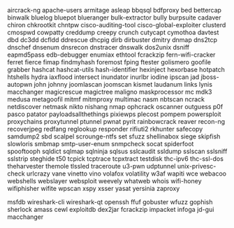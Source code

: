 aircrack-ng
apache-users
armitage
asleap
bbqsql
bdfproxy
bed
bettercap
binwalk
bluelog
bluepot
blueranger
bulk-extractor
bully
burpsuite
cadaver
chiron
chkrootkit
chntpw
cisco-auditing-tool
cisco-global-exploiter
clusterd
cmospwd
cowpatty
creddump
creepy
crunch
cutycapt
cymothoa
davtest
dbd
dc3dd
dcfldd
ddrescue
dhcpig
dirb
dirbuster
dmitry
dnmap
dns2tcp
dnschef
dnsenum
dnsrecon
dnstracer
dnswalk
dos2unix
dsniff
eapmd5pass
edb-debugger
enumiax
ethtool
fcrackzip
fern-wifi-cracker
ferret
fierce
fimap
findmyhash
foremost
fping
ftester
golismero
goofile
grabber
hashcat
hashcat-utils
hash-identifier
hexinject
hexorbase
hotpatch
htshells
hydra
iaxflood
intersect
inundator
inurlbr
iodine
ipscan
jad
jboss-autopwn
john
johnny
joomlascan
joomscan
kismet
laudanum
links
lynis
macchanger
magicrescue
magictree
maligno
maskprocessor
mc
mdk3
medusa
metagoofil
mitmf
mitmproxy
multimac
nasm
nbtscan
ncrack
netdiscover
netmask
nikto
nishang
nmap
ophcrack
oscanner
outguess
p0f
pasco
patator
payloadsallthethings
pixiewps
plecost
pompem
powersploit
proxychains
proxytunnel
ptunnel
pwnat
pyrit
rainbowcrack
reaver
recon-ng
recoverjpeg
redfang
reglookup
responder
rifiuti2
rkhunter
safecopy
samdump2
sbd
scalpel
scrounge-ntfs
set
sfuzz
shellinabox
siege
skipfish
slowloris
smbmap
smtp-user-enum
snmpcheck
socat
spiderfoot
spooftooph
sqldict
sqlmap
sqlninja
sqlsus
sslcaudit
ssldump
sslscan
sslsniff
sslstrip
steghide
t50
tcpick
tcptrace
tcpxtract
testdisk
thc-ipv6
thc-ssl-dos
theharvester
themole
tlssled
traceroute
u3-pwn
udptunnel
unix-privesc-check
urlcrazy
vane
vinetto
vino
volafox
volatility
w3af
wapiti
wce
webacoo
webshells
webslayer
websploit
weevely
whatweb
whois
wifi-honey
wifiphisher
wifite
wpscan
xspy
xsser
yasat
yersinia
zaproxy

msfdb
wireshark-cli
wireshark-qt
openssh
ffuf
gobuster
wfuzz
gophish
sherlock
amass
cewl
exploitdb
dex2jar
fcrackzip
impacket
infoga
jd-gui
macchanger

